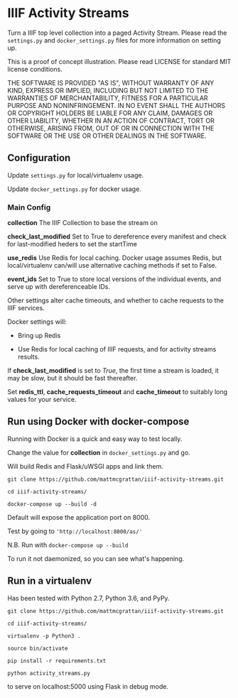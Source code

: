 # IIIF Activity Streams

Turn a IIIF top level collection into a paged Activity Stream. Please read the `settings.py` and `docker_settings.py` files for more information on setting up.

This is a proof of concept illustration. Please read LICENSE for standard MIT license conditions.

THE SOFTWARE IS PROVIDED "AS IS", WITHOUT WARRANTY OF ANY KIND, EXPRESS OR
IMPLIED, INCLUDING BUT NOT LIMITED TO THE WARRANTIES OF MERCHANTABILITY,
FITNESS FOR A PARTICULAR PURPOSE AND NONINFRINGEMENT. IN NO EVENT SHALL THE
AUTHORS OR COPYRIGHT HOLDERS BE LIABLE FOR ANY CLAIM, DAMAGES OR OTHER
LIABILITY, WHETHER IN AN ACTION OF CONTRACT, TORT OR OTHERWISE, ARISING FROM,
OUT OF OR IN CONNECTION WITH THE SOFTWARE OR THE USE OR OTHER DEALINGS IN THE
SOFTWARE.

## Configuration

Update `settings.py` for local/virtualenv usage.

Update `docker_settings.py` for docker usage.

### Main Config

__collection__    The IIIF Collection to base the stream on

__check_last_modified__  Set to True to dereference every manifest and check for last-modified heders to set the startTime

__use_redis__     Use Redis for local caching. Docker usage assumes Redis, but local/virtualenv can/will use alternative caching methods if set to False.

__event_ids__     Set to True to store local versions of the individual events, and serve up with dereferenceable IDs.

Other settings alter cache timeouts, and whether to cache requests to the IIIF services.

Docker settings will:

* Bring up Redis

* Use Redis for local caching of IIIF requests, and for activity streams results.

If __check_last_modified__ is set to _True_, the first time a stream is loaded, it may be slow, but it should be fast thereafter.

Set __redis_ttl__, __cache_requests_timeout__ and __cache_timeout__ to suitably long values for your service.

## Run using Docker with docker-compose

Running with Docker is a quick and easy way to test locally. 

Change the value for __collection__ in `docker_settings.py` and go.

Will build Redis and Flask/uWSGI apps and link them.

`git clone https://github.com/mattmcgrattan/iiif-activity-streams.git`

`cd iiif-activity-streams/`

`docker-compose up --build -d`

Default will expose the application port on 8000.

Test by going to `'http://localhost:8000/as/'`

N.B. Run with `docker-compose up --build`

To run it not daemonized, so you can see what's happening.


## Run in a virtualenv

Has been tested with Python 2.7, Python 3.6, and PyPy.

`git clone https://github.com/mattmcgrattan/iiif-activity-streams.git`

`cd iiif-activity-streams/`

`virtualenv -p Python3 .`

`source bin/activate`

`pip install -r requirements.txt`

`python activity_streams.py`

to serve on localhost:5000 using Flask in debug mode.

